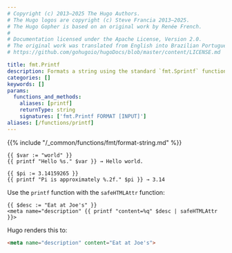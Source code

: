 ```yaml
---
# Copyright (c) 2013–2025 The Hugo Authors.
# The Hugo logos are copyright (c) Steve Francia 2013–2025.
# The Hugo Gopher is based on an original work by Renée French.
#
# Documentation licensed under the Apache License, Version 2.0.
# The original work was translated from English into Brazilian Portuguese.
# https://github.com/gohugoio/hugoDocs/blob/master/content/LICENSE.md

title: fmt.Printf
description: Formats a string using the standard `fmt.Sprintf` function.
categories: []
keywords: []
params:
  functions_and_methods:
    aliases: [printf]
    returnType: string
    signatures: ['fmt.Printf FORMAT [INPUT]']
aliases: [/functions/printf]
---
```


{{% include "/_common/functions/fmt/format-string.md" %}}

```go-html-template
{{ $var := "world" }}
{{ printf "Hello %s." $var }} → Hello world.
```

```go-html-template
{{ $pi := 3.14159265 }}
{{ printf "Pi is approximately %.2f." $pi }} → 3.14
```

Use the `printf` function with the `safeHTMLAttr` function:

```go-html-template
{{ $desc := "Eat at Joe's" }}
<meta name="description" {{ printf "content=%q" $desc | safeHTMLAttr }}>
```

Hugo renders this to:

```html
<meta name="description" content="Eat at Joe's">
```
